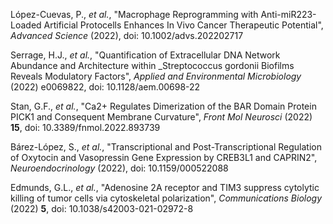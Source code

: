López-Cuevas, P., _et al._, "Macrophage Reprogramming with Anti-miR223-Loaded Artificial Protocells Enhances In Vivo Cancer Therapeutic Potential", _Advanced Science_ (2022), doi: 10.1002/advs.202202717

Serrage, H.J., _et al._, "Quantification of Extracellular DNA Network Abundance and Architecture within _Streptococcus gordonii Biofilms Reveals Modulatory Factors", _Applied and Environmental Microbiology_ (2022) e0069822, doi: 10.1128/aem.00698-22

Stan, G.F., _et al._, "Ca2+ Regulates Dimerization of the BAR Domain Protein PICK1 and Consequent Membrane Curvature", _Front Mol Neurosci_ (2022) **15**, doi: 10.3389/fnmol.2022.893739

Bárez-López, S., _et al._, "Transcriptional and Post-Transcriptional Regulation of Oxytocin and Vasopressin Gene Expression by CREB3L1 and CAPRIN2", _Neuroendocrinology_ (2022), doi: 10.1159/000522088

Edmunds, G.L., _et al._, "Adenosine 2A receptor and TIM3 suppress cytolytic killing of tumor cells via cytoskeletal polarization", _Communications Biology_ (2022) **5**, doi: 10.1038/s42003-021-02972-8